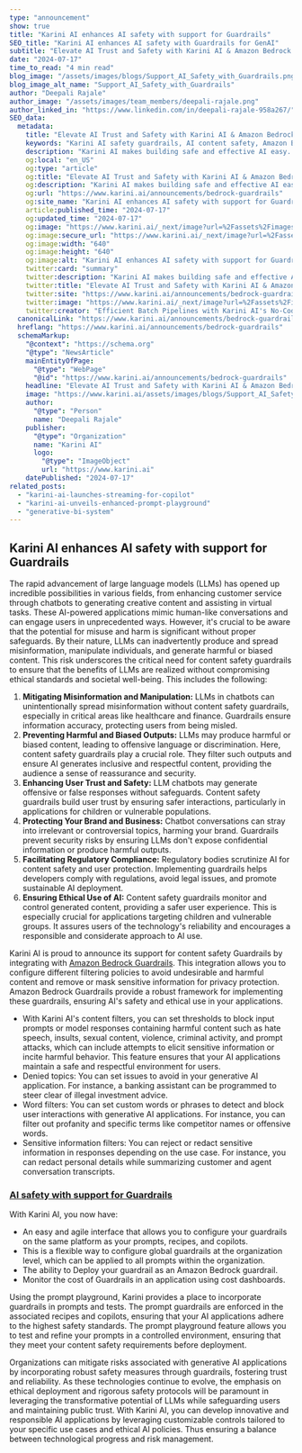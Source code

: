 ```yaml
---
type: "announcement"
show: true
title: "Karini AI enhances AI safety with support for Guardrails"
SEO_title: "Karini AI enhances AI safety with Guardrails for GenAI"
subtitle: "Elevate AI Trust and Safety with Karini AI & Amazon Bedrock Guardrails."
date: "2024-07-17"
time_to_read: "4 min read"
blog_image: "/assets/images/blogs/Support_AI_Safety_with_Guardrails.png&w=640&q=75"
blog_image_alt_name: "Support_AI_Safety_with_Guardrails"
author: "Deepali Rajale"
author_image: "/assets/images/team_members/deepali-rajale.png"
author_linked_in: "https://www.linkedin.com/in/deepali-rajale-958a267/"
SEO_data:
  metadata:
    title: "Elevate AI Trust and Safety with Karini AI & Amazon Bedrock Guardrails"
    keywords: "Karini AI safety guardrails, AI content safety, Amazon Bedrock integration, ethical AI applications, AI risk management"
    description: "Karini AI makes building safe and effective AI easy. Our interface lets you set up guardrails alongside everything else you need, so you can quickly develop responsible AI apps."
    og:local: "en_US"
    og:type: "article"
    og:title: "Elevate AI Trust and Safety with Karini AI & Amazon Bedrock Guardrails"
    og:description: "Karini AI makes building safe and effective AI easy. Our interface lets you set up guardrails alongside everything else you need, so you can quickly develop responsible AI apps."
    og:url: "https://www.karini.ai/announcements/bedrock-guardrails"
    og:site_name: "Karini AI enhances AI safety with support for Guardrails"
    article:published_time: "2024-07-17"
    og:updated_time: "2024-07-17"
    og:image: "https://www.karini.ai/_next/image?url=%2Fassets%2Fimages%2Fblogs%2FSupport_AI_Safety_with_Guardrails.png&w=640&q=75"
    og:image:secure_url: "https://www.karini.ai/_next/image?url=%2Fassets%2Fimages%2Fblogs%2FSupport_AI_Safety_with_Guardrails.png&w=640&q=75"
    og:image:width: "640"
    og:image:height: "640"
    og:image:alt: "Karini AI enhances AI safety with support for Guardrails"
    twitter:card: "summary"
    twitter:description: "Karini AI makes building safe and effective AI easy. Our interface lets you set up guardrails alongside everything else you need, so you can quickly develop responsible AI apps."
    twitter:title: "Elevate AI Trust and Safety with Karini AI & Amazon Bedrock Guardrails"
    twitter:site: "https://www.karini.ai/announcements/bedrock-guardrails"
    twitter:image: "https://www.karini.ai/_next/image?url=%2Fassets%2Fimages%2Fblogs%2FSupport_AI_Safety_with_Guardrails.png&w=640&q=75"
    twitter:creator: "Efficient Batch Pipelines with Karini AI's No-Code Generative AI Recipes"
  canonicalLink: "https://www.karini.ai/announcements/bedrock-guardrails"
  hreflang: "https://www.karini.ai/announcements/bedrock-guardrails"
  schemaMarkup:
    "@context": "https://schema.org"
    "@type": "NewsArticle"
    mainEntityOfPage:
      "@type": "WebPage"
      "@id": "https://www.karini.ai/announcements/bedrock-guardrails"
    headline: "Elevate AI Trust and Safety with Karini AI & Amazon Bedrock Guardrails"
    image: "https://www.karini.ai/assets/images/blogs/Support_AI_Safety_with_Guardrails.png"
    author:
      "@type": "Person"
      name: "Deepali Rajale"
    publisher:
      "@type": "Organization"
      name: "Karini AI"
      logo:
        "@type": "ImageObject"
        url: "https://www.karini.ai"
    datePublished: "2024-07-17"
related_posts:
  - "karini-ai-launches-streaming-for-copilot"
  - "karini-ai-unveils-enhanced-prompt-playground"
  - "generative-bi-system"
---
```


## Karini AI enhances AI safety with support for Guardrails

The rapid advancement of large language models (LLMs) has opened up incredible possibilities in various fields, from enhancing customer service through chatbots to generating creative content and assisting in virtual tasks. These AI-powered applications mimic human-like conversations and can engage users in unprecedented ways. However, it's crucial to be aware that the potential for misuse and harm is significant without proper safeguards. By their nature, LLMs can inadvertently produce and spread misinformation, manipulate individuals, and generate harmful or biased content. This risk underscores the critical need for content safety guardrails to ensure that the benefits of LLMs are realized without compromising ethical standards and societal well-being. This includes the following:

1. **Mitigating Misinformation and Manipulation:** LLMs in chatbots can unintentionally spread misinformation without content safety guardrails, especially in critical areas like healthcare and finance. Guardrails ensure information accuracy, protecting users from being misled.
2. **Preventing Harmful and Biased Outputs:** LLMs may produce harmful or biased content, leading to offensive language or discrimination. Here, content safety guardrails play a crucial role. They filter such outputs and ensure AI generates inclusive and respectful content, providing the audience a sense of reassurance and security.
3. **Enhancing User Trust and Safety:** LLM chatbots may generate offensive or false responses without safeguards. Content safety guardrails build user trust by ensuring safer interactions, particularly in applications for children or vulnerable populations.
4. **Protecting Your Brand and Business:** Chatbot conversations can stray into irrelevant or controversial topics, harming your brand. Guardrails prevent security risks by ensuring LLMs don't expose confidential information or produce harmful outputs.
5. **Facilitating Regulatory Compliance:** Regulatory bodies scrutinize AI for content safety and user protection. Implementing guardrails helps developers comply with regulations, avoid legal issues, and promote sustainable AI deployment.
6. **Ensuring Ethical Use of AI:** Content safety guardrails monitor and control generated content, providing a safer user experience. This is especially crucial for applications targeting children and vulnerable groups. It assures users of the technology's reliability and encourages a responsible and considerate approach to AI use.

Karini AI is proud to announce its support for content safety Guardrails by integrating with [Amazon Bedrock Guardrails](https://aws.amazon.com/bedrock/guardrails/). This integration allows you to configure different filtering policies to avoid undesirable and harmful content and remove or mask sensitive information for privacy protection. Amazon Bedrock Guardrails provide a robust framework for implementing these guardrails, ensuring AI's safety and ethical use in your applications.

- With Karini AI's content filters, you can set thresholds to block input prompts or model responses containing harmful content such as hate speech, insults, sexual content, violence, criminal activity, and prompt attacks, which can include attempts to elicit sensitive information or incite harmful behavior. This feature ensures that your AI applications maintain a safe and respectful environment for users.
- Denied topics: You can set issues to avoid in your generative AI application. For instance, a banking assistant can be programmed to steer clear of illegal investment advice.
- Word filters: You can set custom words or phrases to detect and block user interactions with generative AI applications. For instance, you can filter out profanity and specific terms like competitor names or offensive words.
- Sensitive information filters: You can reject or redact sensitive information in responses depending on the use case. For instance, you can redact personal details while summarizing customer and agent conversation transcripts.

### [AI safety with support for Guardrails](https://www.youtube.com/embed/SM23u0W_Gao?si=RnrplOcUN_nW1oZx)

With Karini AI, you now have:

- An easy and agile interface that allows you to configure your guardrails on the same platform as your prompts, recipes, and copilots.
- This is a flexible way to configure global guardrails at the organization level, which can be applied to all prompts within the organization.
- The ability to Deploy your guardrail as an Amazon Bedrock guardrail.
- Monitor the cost of Guardrails in an application using cost dashboards.

Using the prompt playground, Karini provides a place to incorporate guardrails in prompts and tests. The prompt guardrails are enforced in the associated recipes and copilots, ensuring that your AI applications adhere to the highest safety standards. The prompt playground feature allows you to test and refine your prompts in a controlled environment, ensuring that they meet your content safety requirements before deployment.

Organizations can mitigate risks associated with generative AI applications by incorporating robust safety measures through guardrails, fostering trust and reliability. As these technologies continue to evolve, the emphasis on ethical deployment and rigorous safety protocols will be paramount in leveraging the transformative potential of LLMs while safeguarding users and maintaining public trust. With Karini AI, you can develop innovative and responsible AI applications by leveraging customizable controls tailored to your specific use cases and ethical AI policies. Thus ensuring a balance between technological progress and risk management.
